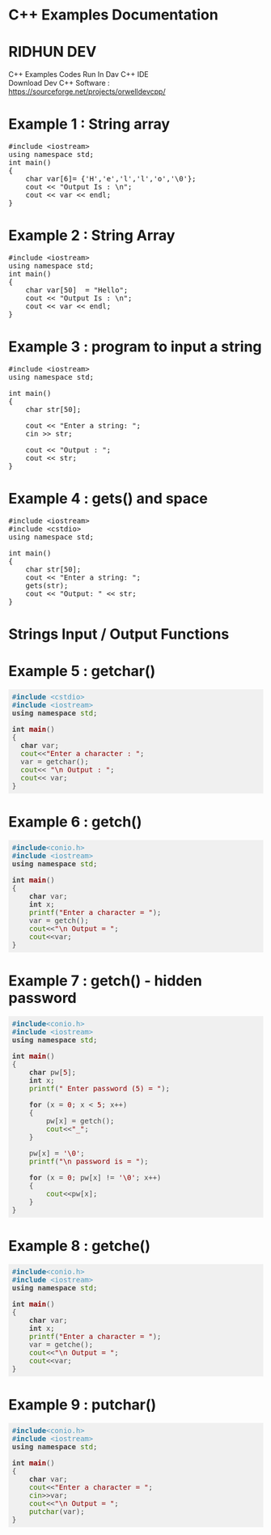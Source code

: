 # C++ Examples Documentation
# RIDHUN DEV

C++ Examples Codes Run In Dav C++ IDE </br>
Download Dev C++ Software : https://sourceforge.net/projects/orwelldevcpp/

# Example 1 : String array

<pre class="hljs"><span class="hljs-meta">#<span class="hljs-meta-keyword">include</span> <span class="hljs-meta-string">&lt;iostream&gt;</span></span>
<span class="hljs-keyword">using</span> <span class="hljs-keyword">namespace</span> <span class="hljs-built_in">std</span>;
<span class="hljs-function"><span class="hljs-keyword">int</span> <span class="hljs-title">main</span><span class="hljs-params">()</span>
</span>{
    <span class="hljs-keyword">char</span> var[<span class="hljs-number">6</span>]= {<span class="hljs-string">'H'</span>,<span class="hljs-string">'e'</span>,<span class="hljs-string">'l'</span>,<span class="hljs-string">'l'</span>,<span class="hljs-string">'o'</span>,<span class="hljs-string">'\0'</span>};
    <span class="hljs-built_in">cout</span> &lt;&lt; <span class="hljs-string">"Output Is : \n"</span>;
    <span class="hljs-built_in">cout</span> &lt;&lt; var &lt;&lt; <span class="hljs-built_in">endl</span>;
}</pre>

# Example 2 : String Array

<pre class="hljs"><span class="hljs-meta">#<span class="hljs-meta-keyword">include</span> <span class="hljs-meta-string">&lt;iostream&gt;</span></span>
<span class="hljs-keyword">using</span> <span class="hljs-keyword">namespace</span> <span class="hljs-built_in">std</span>;
<span class="hljs-function"><span class="hljs-keyword">int</span> <span class="hljs-title">main</span><span class="hljs-params">()</span>
</span>{
    <span class="hljs-keyword">char</span> var[<span class="hljs-number">50</span>]  = <span class="hljs-string">"Hello"</span>;
    <span class="hljs-built_in">cout</span> &lt;&lt; <span class="hljs-string">"Output Is : \n"</span>;
    <span class="hljs-built_in">cout</span> &lt;&lt; var &lt;&lt; <span class="hljs-built_in">endl</span>;
}</pre>

# Example 3 : program to input a string

<pre class="hljs"><span class="hljs-meta">#<span class="hljs-meta-keyword">include</span> <span class="hljs-meta-string">&lt;iostream&gt;</span></span>
<span class="hljs-keyword">using</span> <span class="hljs-keyword">namespace</span> <span class="hljs-built_in">std</span>;

<span class="hljs-function"><span class="hljs-keyword">int</span> <span class="hljs-title">main</span><span class="hljs-params">()</span>
</span>{
    <span class="hljs-keyword">char</span> str[<span class="hljs-number">50</span>];

    <span class="hljs-built_in">cout</span> &lt;&lt; <span class="hljs-string">"Enter a string: "</span>;
    <span class="hljs-built_in">cin</span> &gt;&gt; str;
    
    <span class="hljs-built_in">cout</span> &lt;&lt; <span class="hljs-string">"Output : "</span>;
    <span class="hljs-built_in">cout</span> &lt;&lt; str;
}</pre>

# Example 4 : gets() and space

<pre class="hljs"><span class="hljs-meta">#<span class="hljs-meta-keyword">include</span> <span class="hljs-meta-string">&lt;iostream&gt;</span></span>
<span class="hljs-meta">#<span class="hljs-meta-keyword">include</span> <span class="hljs-meta-string">&lt;cstdio&gt;</span></span>
<span class="hljs-keyword">using</span> <span class="hljs-keyword">namespace</span> <span class="hljs-built_in">std</span>;

<span class="hljs-function"><span class="hljs-keyword">int</span> <span class="hljs-title">main</span><span class="hljs-params">()</span>
</span>{
    <span class="hljs-keyword">char</span> str[<span class="hljs-number">50</span>];
    <span class="hljs-built_in">cout</span> &lt;&lt; <span class="hljs-string">"Enter a string: "</span>;
    gets(str);
    <span class="hljs-built_in">cout</span> &lt;&lt; <span class="hljs-string">"Output: "</span> &lt;&lt; str;
}</pre>

# Strings Input / Output Functions 

# Example 5 : getchar()

<pre class="hljs" style="display: block; overflow-x: auto; padding: 0.5em; background: rgb(240, 240, 240) none repeat scroll 0% 0%; color: rgb(68, 68, 68);"><span class="hljs-meta" style="color: rgb(31, 113, 153);">#<span class="hljs-meta-keyword" style="font-weight: 700;">include</span> <span class="hljs-meta-string" style="color: rgb(77, 153, 191);">&lt;cstdio&gt;</span></span>
<span class="hljs-meta" style="color: rgb(31, 113, 153);">#<span class="hljs-meta-keyword" style="font-weight: 700;">include</span> <span class="hljs-meta-string" style="color: rgb(77, 153, 191);">&lt;iostream&gt;</span></span>
<span class="hljs-keyword" style="font-weight: 700;">using</span> <span class="hljs-keyword" style="font-weight: 700;">namespace</span> <span class="hljs-built_in" style="color: rgb(57, 115, 0);">std</span>;

<span class="hljs-function"><span class="hljs-keyword" style="font-weight: 700;">int</span> <span class="hljs-title" style="color: rgb(136, 0, 0); font-weight: 700;">main</span><span class="hljs-params">()</span>
</span>{
  <span class="hljs-keyword" style="font-weight: 700;">char</span> var;
  <span class="hljs-built_in" style="color: rgb(57, 115, 0);">cout</span>&lt;&lt;<span class="hljs-string" style="color: rgb(136, 0, 0);">"Enter a character : "</span>; 
  var = getchar();
  <span class="hljs-built_in" style="color: rgb(57, 115, 0);">cout</span>&lt;&lt; <span class="hljs-string" style="color: rgb(136, 0, 0);">"\n Output : "</span>; 
  <span class="hljs-built_in" style="color: rgb(57, 115, 0);">cout</span>&lt;&lt; var;
}</pre>

# Example 6 : getch()

<pre class="hljs" style="display: block; overflow-x: auto; padding: 0.5em; background: rgb(240, 240, 240) none repeat scroll 0% 0%; color: rgb(68, 68, 68);"><span class="hljs-meta" style="color: rgb(31, 113, 153);">#<span class="hljs-meta-keyword" style="font-weight: 700;">include</span><span class="hljs-meta-string" style="color: rgb(77, 153, 191);">&lt;conio.h&gt;</span> </span>
<span class="hljs-meta" style="color: rgb(31, 113, 153);">#<span class="hljs-meta-keyword" style="font-weight: 700;">include</span> <span class="hljs-meta-string" style="color: rgb(77, 153, 191);">&lt;iostream&gt;</span></span>
<span class="hljs-keyword" style="font-weight: 700;">using</span> <span class="hljs-keyword" style="font-weight: 700;">namespace</span> <span class="hljs-built_in" style="color: rgb(57, 115, 0);">std</span>; 

<span class="hljs-function"><span class="hljs-keyword" style="font-weight: 700;">int</span> <span class="hljs-title" style="color: rgb(136, 0, 0); font-weight: 700;">main</span><span class="hljs-params">()</span>  
</span>{  
    <span class="hljs-keyword" style="font-weight: 700;">char</span> var;  
    <span class="hljs-keyword" style="font-weight: 700;">int</span> x;  
    <span class="hljs-built_in" style="color: rgb(57, 115, 0);">printf</span>(<span class="hljs-string" style="color: rgb(136, 0, 0);">"Enter a character = "</span>);  
	var = getch();  
	<span class="hljs-built_in" style="color: rgb(57, 115, 0);">cout</span>&lt;&lt;<span class="hljs-string" style="color: rgb(136, 0, 0);">"\n Output = "</span>;
    <span class="hljs-built_in" style="color: rgb(57, 115, 0);">cout</span>&lt;&lt;var;  
}  </pre>

# Example 7 : getch() - hidden password

<pre class="hljs" style="display: block; overflow-x: auto; padding: 0.5em; background: rgb(240, 240, 240) none repeat scroll 0% 0%; color: rgb(68, 68, 68);"><span class="hljs-meta" style="color: rgb(31, 113, 153);">#<span class="hljs-meta-keyword" style="font-weight: 700;">include</span><span class="hljs-meta-string" style="color: rgb(77, 153, 191);">&lt;conio.h&gt;</span> </span>
<span class="hljs-meta" style="color: rgb(31, 113, 153);">#<span class="hljs-meta-keyword" style="font-weight: 700;">include</span> <span class="hljs-meta-string" style="color: rgb(77, 153, 191);">&lt;iostream&gt;</span></span>
<span class="hljs-keyword" style="font-weight: 700;">using</span> <span class="hljs-keyword" style="font-weight: 700;">namespace</span> <span class="hljs-built_in" style="color: rgb(57, 115, 0);">std</span>; 

<span class="hljs-function"><span class="hljs-keyword" style="font-weight: 700;">int</span> <span class="hljs-title" style="color: rgb(136, 0, 0); font-weight: 700;">main</span><span class="hljs-params">()</span>  
</span>{  
    <span class="hljs-keyword" style="font-weight: 700;">char</span> pw[<span class="hljs-number" style="color: rgb(136, 0, 0);">5</span>];  
    <span class="hljs-keyword" style="font-weight: 700;">int</span> x;  
    <span class="hljs-built_in" style="color: rgb(57, 115, 0);">printf</span>(<span class="hljs-string" style="color: rgb(136, 0, 0);">" Enter password (5) = "</span>);  
    
	<span class="hljs-keyword" style="font-weight: 700;">for</span> (x = <span class="hljs-number" style="color: rgb(136, 0, 0);">0</span>; x &lt; <span class="hljs-number" style="color: rgb(136, 0, 0);">5</span>; x++)  
    { 
        pw[x] = getch();  
        <span class="hljs-built_in" style="color: rgb(57, 115, 0);">cout</span>&lt;&lt;<span class="hljs-string" style="color: rgb(136, 0, 0);">"_"</span>;  
    } 
	 
    pw[x] = <span class="hljs-string" style="color: rgb(136, 0, 0);">'\0'</span>;  
	<span class="hljs-built_in" style="color: rgb(57, 115, 0);">printf</span>(<span class="hljs-string" style="color: rgb(136, 0, 0);">"\n password is = "</span>);  
    
	<span class="hljs-keyword" style="font-weight: 700;">for</span> (x = <span class="hljs-number" style="color: rgb(136, 0, 0);">0</span>; pw[x] != <span class="hljs-string" style="color: rgb(136, 0, 0);">'\0'</span>; x++)  
    {  
        <span class="hljs-built_in" style="color: rgb(57, 115, 0);">cout</span>&lt;&lt;pw[x];  
	}
}  </pre>

# Example 8 : getche() 

<pre class="hljs" style="display: block; overflow-x: auto; padding: 0.5em; background: rgb(240, 240, 240) none repeat scroll 0% 0%; color: rgb(68, 68, 68);"><span class="hljs-meta" style="color: rgb(31, 113, 153);">#<span class="hljs-meta-keyword" style="font-weight: 700;">include</span><span class="hljs-meta-string" style="color: rgb(77, 153, 191);">&lt;conio.h&gt;</span> </span>
<span class="hljs-meta" style="color: rgb(31, 113, 153);">#<span class="hljs-meta-keyword" style="font-weight: 700;">include</span> <span class="hljs-meta-string" style="color: rgb(77, 153, 191);">&lt;iostream&gt;</span></span>
<span class="hljs-keyword" style="font-weight: 700;">using</span> <span class="hljs-keyword" style="font-weight: 700;">namespace</span> <span class="hljs-built_in" style="color: rgb(57, 115, 0);">std</span>; 

<span class="hljs-function"><span class="hljs-keyword" style="font-weight: 700;">int</span> <span class="hljs-title" style="color: rgb(136, 0, 0); font-weight: 700;">main</span><span class="hljs-params">()</span>  
</span>{  
    <span class="hljs-keyword" style="font-weight: 700;">char</span> var;  
    <span class="hljs-keyword" style="font-weight: 700;">int</span> x;  
    <span class="hljs-built_in" style="color: rgb(57, 115, 0);">printf</span>(<span class="hljs-string" style="color: rgb(136, 0, 0);">"Enter a character = "</span>);  
	var = getche();  
	<span class="hljs-built_in" style="color: rgb(57, 115, 0);">cout</span>&lt;&lt;<span class="hljs-string" style="color: rgb(136, 0, 0);">"\n Output = "</span>;
    <span class="hljs-built_in" style="color: rgb(57, 115, 0);">cout</span>&lt;&lt;var;  
}  </pre>

# Example 9 : putchar()

<pre class="hljs" style="display: block; overflow-x: auto; padding: 0.5em; background: rgb(240, 240, 240) none repeat scroll 0% 0%; color: rgb(68, 68, 68);"><span class="hljs-meta" style="color: rgb(31, 113, 153);">#<span class="hljs-meta-keyword" style="font-weight: 700;">include</span><span class="hljs-meta-string" style="color: rgb(77, 153, 191);">&lt;conio.h&gt;</span> </span>
<span class="hljs-meta" style="color: rgb(31, 113, 153);">#<span class="hljs-meta-keyword" style="font-weight: 700;">include</span> <span class="hljs-meta-string" style="color: rgb(77, 153, 191);">&lt;iostream&gt;</span></span>
<span class="hljs-keyword" style="font-weight: 700;">using</span> <span class="hljs-keyword" style="font-weight: 700;">namespace</span> <span class="hljs-built_in" style="color: rgb(57, 115, 0);">std</span>; 

<span class="hljs-function"><span class="hljs-keyword" style="font-weight: 700;">int</span> <span class="hljs-title" style="color: rgb(136, 0, 0); font-weight: 700;">main</span><span class="hljs-params">()</span>  
</span>{  
    <span class="hljs-keyword" style="font-weight: 700;">char</span> var;   
    <span class="hljs-built_in" style="color: rgb(57, 115, 0);">cout</span>&lt;&lt;<span class="hljs-string" style="color: rgb(136, 0, 0);">"Enter a character = "</span>;  
	<span class="hljs-built_in" style="color: rgb(57, 115, 0);">cin</span>&gt;&gt;var;  
	<span class="hljs-built_in" style="color: rgb(57, 115, 0);">cout</span>&lt;&lt;<span class="hljs-string" style="color: rgb(136, 0, 0);">"\n Output = "</span>;
    <span class="hljs-built_in" style="color: rgb(57, 115, 0);">putchar</span>(var);  
}  </pre>

